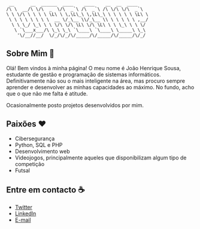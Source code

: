 ```
 __      __  ______  ____    ____    __  __  ____
/\ \  __/\ \/\  _  \/\  _`\ /\  _`\ /\ \/\ \/\  _`\
\ \ \/\ \ \ \ \ \L\ \ \,\L\_\ \,\L\_\ \ \ \ \ \ \L\ \
 \ \ \ \ \ \ \ \  __ \/_\__ \\/_\__ \\ \ \ \ \ \ ,__/
  \ \ \_/ \_\ \ \ \/\ \/\ \L\ \/\ \L\ \ \ \_\ \ \ \/
   \ `\___x___/\ \_\ \_\ `\____\ `\____\ \_____\ \_\
    '\/__//__/  \/_/\/_/\/_____/\/_____/\/_____/\/_/
```

## Sobre Mim 🧍

Olá! Bem vindos à minha página! O meu nome é João Henrique Sousa, estudante de gestão e programação de sistemas informáticos. Definitivamente não sou o mais inteligente na área, mas procuro sempre aprender e desenvolver as minhas capacidades ao máximo. No fundo, acho que o que não me falta é atitude. 

Ocasionalmente posto projetos desenvolvidos por mim.


## Paixões ❤️

- Cibersegurança
- Python, SQL e PHP
- Desenvolvimento web
- Videojogos, principalmente aqueles que disponibilizam algum tipo de competição
- Futsal

## Entre em contacto ☕

- [Twitter](https://twitter.com/JHenriqueSousaa)
- [LinkedIn](https://www.linkedin.com/in/JHenriqueSousa)
- [E-mail](mailto:contacto@jhenriquesousa.com)
